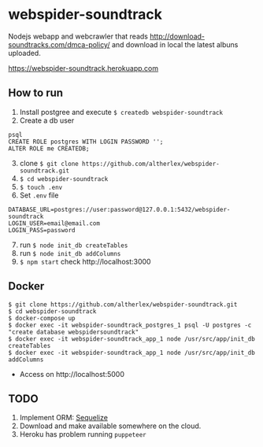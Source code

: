 # webspider-soundtrack

Nodejs webapp and webcrawler that reads http://download-soundtracks.com/dmca-policy/ and download in local the latest albuns uploaded.

https://webspider-soundtrack.herokuapp.com

## How to run
1. Install postgree and execute `$ createdb webspider-soundtrack`
2. Create a db user 
```
psql
CREATE ROLE postgres WITH LOGIN PASSWORD '';
ALTER ROLE me CREATEDB;
```
3. clone `$ git clone https://github.com/altherlex/webspider-soundtrack.git`
4. `$ cd webspider-soundtrack`
5. `$ touch .env`
6. Set `.env` file
```
DATABASE_URL=postgres://user:password@127.0.0.1:5432/webspider-soundtrack
LOGIN_USER=email@email.com
LOGIN_PASS=password
```
7. run `$ node init_db createTables`
8. run `$ node init_db addColumns`
9. `$ npm start` check http://localhost:3000

## Docker

```
$ git clone https://github.com/altherlex/webspider-soundtrack.git
$ cd webspider-soundtrack
$ docker-compose up
$ docker exec -it webspider-soundtrack_postgres_1 psql -U postgres -c "create database webspidersoundtrack"
$ docker exec -it webspider-soundtrack_app_1 node /usr/src/app/init_db createTables
$ docker exec -it webspider-soundtrack_app_1 node /usr/src/app/init_db addColumns
```

* Access on http://localhost:5000

## TODO

1. Implement ORM: [Sequelize](https://sequelize.org/)
2. Download and make available somewhere on the cloud.
3. Heroku has problem running `puppeteer`
